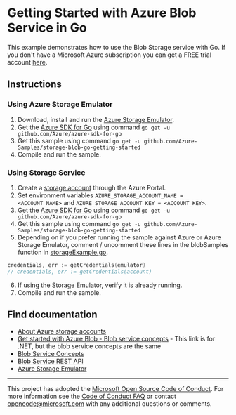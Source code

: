 # Getting Started with Azure Blob Service in Go

This example demonstrates how to use the Blob Storage service with Go. If you don't have a Microsoft Azure subscription you can get a FREE trial account [here](https://azure.microsoft.com/pricing/free-trial).

## Instructions

### Using Azure Storage Emulator
1. Download, install and run the [Azure Storage Emulator](https://azure.microsoft.com/documentation/articles/storage-use-emulator/).
2. Get the [Azure SDK for Go](https://github.com/Azure/azure-sdk-for-go) using command `go get -u github.com/Azure/azure-sdk-for-go`
3. Get this sample using command `go get -u github.com/Azure-Samples/storage-blob-go-getting-started`
4. Compile and run the sample.

### Using Storage Service
1. Create a [storage account](https://azure.microsoft.com/documentation/articles/storage-create-storage-account/#create-a-storage-account) through the Azure Portal.
2. Set environment variables `AZURE_STORAGE_ACCOUNT_NAME = <ACCOUNT_NAME>` and `AZURE_STORAGE_ACCOUNT_KEY = <ACCOUNT_KEY>`.
3. Get the [Azure SDK for Go](https://github.com/Azure/azure-sdk-for-go) using command `go get -u github.com/Azure/azure-sdk-for-go`
4. Get this sample using command `go get -u github.com/Azure-Samples/storage-blob-go-getting-started`
5. Depending on if you prefer running the sample against Azure or Azure Storage Emulator, comment / uncomment these lines in the blobSamples function in [storageExample.go](storageExample.go).
```go
credentials, err := getCredentials(emulator)
// credentials, err := getCredentials(account)
```
6. If using the Storage Emulator, verify it is already running.
7. Compile and run the sample.

## Find documentation
- [About Azure storage accounts](https://azure.microsoft.com/documentation/articles/storage-create-storage-account/)
- [Get started with Azure Blob - Blob service concepts](https://azure.microsoft.com/documentation/articles/storage-dotnet-how-to-use-blobs/#blob-service-concepts) - This link is for .NET, but the blob service concepts are the same
- [Blob Service Concepts](https://msdn.microsoft.com/library/dd179376.aspx)
- [Blob Service REST API](https://msdn.microsoft.com/library/dd135733.aspx)
- [Azure Storage Emulator](https://azure.microsoft.com/documentation/articles/storage-use-emulator/)

***

This project has adopted the [Microsoft Open Source Code of Conduct](https://opensource.microsoft.com/codeofconduct/). For more information see the [Code of Conduct FAQ](https://opensource.microsoft.com/codeofconduct/faq/) or contact [opencode@microsoft.com](mailto:opencode@microsoft.com) with any additional questions or comments.
